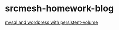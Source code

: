 # srcmesh-homework-blog


[mysql and wordpress with persistent-volume](https://kubernetes.io/docs/tutorials/stateful-application/mysql-wordpress-persistent-volume/)

